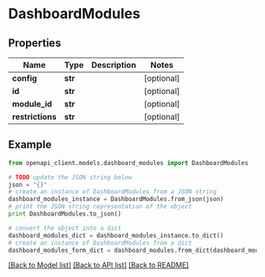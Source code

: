 # DashboardModules


## Properties

Name | Type | Description | Notes
------------ | ------------- | ------------- | -------------
**config** | **str** |  | [optional] 
**id** | **str** |  | [optional] 
**module_id** | **str** |  | [optional] 
**restrictions** | **str** |  | [optional] 

## Example

```python
from openapi_client.models.dashboard_modules import DashboardModules

# TODO update the JSON string below
json = "{}"
# create an instance of DashboardModules from a JSON string
dashboard_modules_instance = DashboardModules.from_json(json)
# print the JSON string representation of the object
print DashboardModules.to_json()

# convert the object into a dict
dashboard_modules_dict = dashboard_modules_instance.to_dict()
# create an instance of DashboardModules from a dict
dashboard_modules_form_dict = dashboard_modules.from_dict(dashboard_modules_dict)
```
[[Back to Model list]](../README.md#documentation-for-models) [[Back to API list]](../README.md#documentation-for-api-endpoints) [[Back to README]](../README.md)


